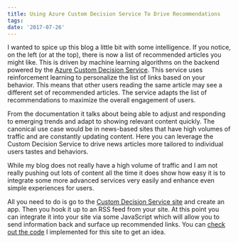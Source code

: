 ```yaml
---
title: Using Azure Custom Decision Service To Drive Recommendations
tags:
date: '2017-07-26'
---
```

I wanted to spice up this blog a little bit with some intelligence. If you notice, on the left (or at the top), there is now a list of recommended articles you might like. This is driven by machine learning algorithms on the backend powered by the [Azure Custom Decision Service](https://azure.microsoft.com/en-us/services/cognitive-services/custom-decision-service/). This service uses reinforcement learning to personalize the list of links based on your behavior. This means that other users reading the same article may see a different set of recommended articles. The service adapts the list of recommendations to maximize the overall engagement of users.
<!--more-->
From the documentation it talks about being able to adjust and responding to emerging trends and adapt to showing relevant content quickly. The canonical use case would be in news-based sites that have high volumes of traffic and are constantly updating content. Here you can leverage the Custom Decision Service to drive news articles more tailored to individual users tastes and behaviors. 

While my blog does not really have a high volume of traffic and I am not really pushing out lots of content all the time it does show how easy it is to integrate some more advanced services very easily and enhance even simple experiences for users. 

All you need to do is go to the [Custom Decision Service site](https://ds.microsoft.com) and create an app. Then you hook it up to an RSS feed from your site. At this point you can integrate it into your site via some JavaScript which will allow you to send information back and surface up recommended links. You can [check out the code](https://github.com/johndehavilland/myblog/blob/master/_layouts/post.html#L72) I implemented for this site to get an idea.

